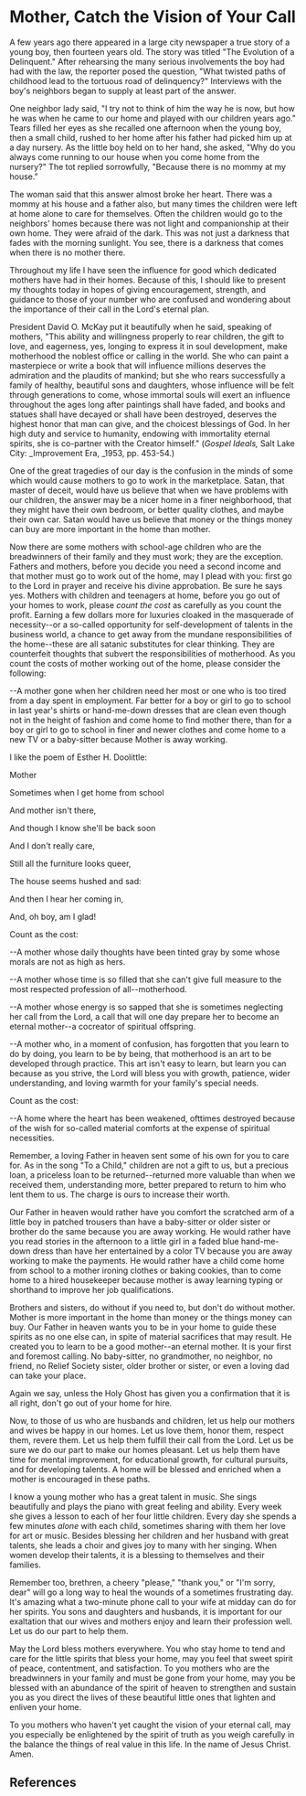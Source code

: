 # Mother, Catch the Vision of Your Call

A few years ago there appeared in a large city newspaper a true story of a
young boy, then fourteen years old. The story was titled "The Evolution of a
Delinquent." After rehearsing the many serious involvements the boy had had
with the law, the reporter posed the question, "What twisted paths of
childhood lead to the tortuous road of delinquency?" Interviews with the boy's
neighbors began to supply at least part of the answer.

One neighbor lady said, "I try not to think of him the way he is now, but how
he was when he came to our home and played with our children years ago." Tears
filled her eyes as she recalled one afternoon when the young boy, then a small
child, rushed to her home after his father had picked him up at a day nursery.
As the little boy held on to her hand, she asked, "Why do you always come
running to our house when you come home from the nursery?" The tot replied
sorrowfully, "Because there is no mommy at my house."

The woman said that this answer almost broke her heart. There was a mommy at
his house and a father also, but many times the children were left at home
alone to care for themselves. Often the children would go to the neighbors'
homes because there was not light and companionship at their own home. They
were afraid of the dark. This was not just a darkness that fades with the
morning sunlight. You see, there is a darkness that comes when there is no
mother there.

Throughout my life I have seen the influence for good which dedicated mothers
have had in their homes. Because of this, I should like to present my thoughts
today in hopes of giving encouragement, strength, and guidance to those of
your number who are confused and wondering about the importance of their call
in the Lord's eternal plan.

President David O. McKay put it beautifully when he said, speaking of mothers,
"This ability and willingness properly to rear children, the gift to love, and
eagerness, yes, longing to express it in soul development, make motherhood the
noblest office or calling in the world. She who can paint a masterpiece or
write a book that will influence millions deserves the admiration and the
plaudits of mankind; but she who rears successfully a family of healthy,
beautiful sons and daughters, whose influence will be felt through generations
to come, whose immortal souls will exert an influence throughout the ages long
after paintings shall have faded, and books and statues shall have decayed or
shall have been destroyed, deserves the highest honor that man can give, and
the choicest blessings of God. In her high duty and service to humanity,
endowing with immortality eternal spirits, she is co-partner with the Creator
himself." (_Gospel Ideals,_ Salt Lake City: _Improvement Era, _1953, pp.
453-54.)

One of the great tragedies of our day is the confusion in the minds of some
which would cause mothers to go to work in the marketplace. Satan, that master
of deceit, would have us believe that when we have problems with our children,
the answer may be a nicer home in a finer neighborhood, that they might have
their own bedroom, or better quality clothes, and maybe their own car. Satan
would have us believe that money or the things money can buy are more
important in the home than mother.

Now there are some mothers with school-age children who are the breadwinners
of their family and they must work; they are the exception. Fathers and
mothers, before you decide you need a second income and that mother must go to
work out of the home, may I plead with you: first go to the Lord in prayer and
receive his divine approbation. Be sure he says yes. Mothers with children and
teenagers at home, before you go out of your homes to work, please _count the
cost_ as carefully as you count the profit. Earning a few dollars more for
luxuries cloaked in the masquerade of necessity--or a so-called opportunity
for self-development of talents in the business world, a chance to get away
from the mundane responsibilities of the home--these are all satanic
substitutes for clear thinking. They are counterfeit thoughts that subvert the
responsibilities of motherhood. As you count the costs of mother working out
of the home, please consider the following:

--A mother gone when her children need her most or one who is too tired from a
day spent in employment. Far better for a boy or girl to go to school in last
year's shirts or hand-me-down dresses that are clean even though not in the
height of fashion and come home to find mother there, than for a boy or girl
to go to school in finer and newer clothes and come home to a new TV or a
baby-sitter because Mother is away working.

I like the poem of Esther H. Doolittle:

Mother

Sometimes when I get home from school

And mother isn't there,

And though I know she'll be back soon

And I don't really care,

Still all the furniture looks queer,

The house seems hushed and sad:

And then I hear her coming in,

And, oh boy, am I glad!

Count as the cost:

--A mother whose daily thoughts have been tinted gray by some whose morals are
not as high as hers.

--A mother whose time is so filled that she can't give full measure to the
most respected profession of all--motherhood.

--A mother whose energy is so sapped that she is sometimes neglecting her call
from the Lord, a call that will one day prepare her to become an eternal
mother--a cocreator of spiritual offspring.

--A mother who, in a moment of confusion, has forgotten that you learn to do
by doing, you learn to be by being, that motherhood is an art to be developed
through practice. This art isn't easy to learn, but learn you can because as
you strive, the Lord will bless you with growth, patience, wider
understanding, and loving warmth for your family's special needs.

Count as the cost:

--A home where the heart has been weakened, ofttimes destroyed because of the
wish for so-called material comforts at the expense of spiritual necessities.

Remember, a loving Father in heaven sent some of his own for you to care for.
As in the song "To a Child," children are not a gift to us, but a precious
loan, a priceless loan to be returned--returned more valuable than when we
received them, understanding more, better prepared to return to him who lent
them to us. The charge is ours to increase their worth.

Our Father in heaven would rather have you comfort the scratched arm of a
little boy in patched trousers than have a baby-sitter or older sister or
brother do the same because you are away working. He would rather have you
read stories in the afternoon to a little girl in a faded blue hand-me-down
dress than have her entertained by a color TV because you are away working to
make the payments. He would rather have a child come home from school to a
mother ironing clothes or baking cookies, than to come home to a hired
housekeeper because mother is away learning typing or shorthand to improve her
job qualifications.

Brothers and sisters, do without if you need to, but don't do without mother.
Mother is more important in the home than money or the things money can buy.
Our Father in heaven wants you to be in your home to guide these spirits as no
one else can, in spite of material sacrifices that may result. He created you
to learn to be a good mother--an eternal mother. It is your first and foremost
calling. No baby-sitter, no grandmother, no neighbor, no friend, no Relief
Society sister, older brother or sister, or even a loving dad can take your
place.

Again we say, unless the Holy Ghost has given you a confirmation that it is
all right, don't go out of your home for hire.

Now, to those of us who are husbands and children, let us help our mothers and
wives be happy in our homes. Let us love them, honor them, respect them,
revere them. Let us help them fulfill their call from the Lord. Let us be sure
we do our part to make our homes pleasant. Let us help them have time for
mental improvement, for educational growth, for cultural pursuits, and for
developing talents. A home will be blessed and enriched when a mother is
encouraged in these paths.

I know a young mother who has a great talent in music. She sings beautifully
and plays the piano with great feeling and ability. Every week she gives a
lesson to each of her four little children. Every day she spends a few minutes
_alone_ with each child, sometimes sharing with them her love for art or
music. Besides blessing her children and her husband with great talents, she
leads a choir and gives joy to many with her singing. When women develop their
talents, it is a blessing to themselves and their families.

Remember too, brethren, a cheery "please," "thank you," or "I'm sorry, dear"
will go a long way to heal the wounds of a sometimes frustrating day. It's
amazing what a two-minute phone call to your wife at midday can do for her
spirits. You sons and daughters and husbands, it is important for our
exaltation that our wives and mothers enjoy and learn their profession well.
Let us do our part to help them.

May the Lord bless mothers everywhere. You who stay home to tend and care for
the little spirits that bless your home, may you feel that sweet spirit of
peace, contentment, and satisfaction. To you mothers who are the breadwinners
in your family and must be gone from your home, may you be blessed with an
abundance of the spirit of heaven to strengthen and sustain you as you direct
the lives of these beautiful little ones that lighten and enliven your home.

To you mothers who haven't yet caught the vision of your eternal call, may you
especially be enlightened by the spirit of truth as you weigh carefully in the
balance the things of real value in this life. In the name of Jesus Christ.
Amen.

## References

